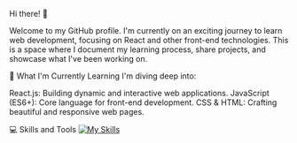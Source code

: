 Hi there! 👋

Welcome to my GitHub profile. I'm currently on an exciting journey to learn web development, focusing on React and other front-end technologies. This is a space where I document my learning process, share projects, and showcase what I've been working on.

🌱 What I'm Currently Learning
I'm diving deep into:

React.js: Building dynamic and interactive web applications.
JavaScript (ES6+): Core language for front-end development.
CSS & HTML: Crafting beautiful and responsive web pages.

💻 Skills and Tools
[![My Skills](https://skillicons.dev/icons?i=js,html,css,py,flask,git,vscode,discord,bootstrap,windows,discordjs,github,nodejs)](https://skillicons.dev)

